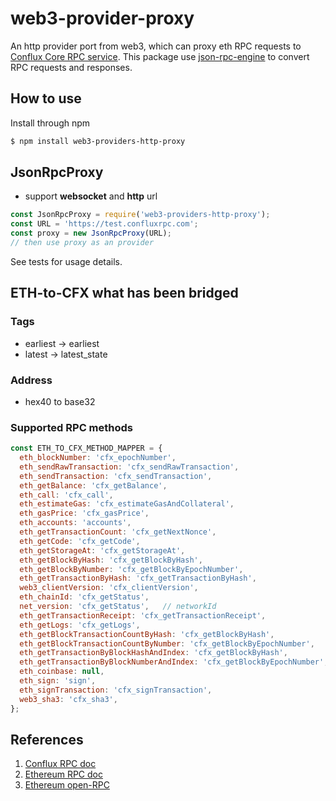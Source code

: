 # web3-provider-proxy

An http provider port from web3, which can proxy eth RPC requests to [Conflux Core RPC service](https://developer.conflux-chain.org/docs/conflux-doc/docs/json_rpc).
This package use [json-rpc-engine](https://www.npmjs.com/package/json-rpc-engine) to convert RPC requests and responses.

## How to use

Install through npm

```sh
$ npm install web3-providers-http-proxy
```

## JsonRpcProxy

* support **websocket** and **http** url

```js
const JsonRpcProxy = require('web3-providers-http-proxy');
const URL = 'https://test.confluxrpc.com';
const proxy = new JsonRpcProxy(URL);
// then use proxy as an provider
```

See tests for usage details.

## ETH-to-CFX what has been bridged

### Tags

* earliest -> earliest
* latest -> latest_state

### Address

* hex40 to base32

### Supported RPC methods

```js
const ETH_TO_CFX_METHOD_MAPPER = {
  eth_blockNumber: 'cfx_epochNumber',
  eth_sendRawTransaction: 'cfx_sendRawTransaction',
  eth_sendTransaction: 'cfx_sendTransaction',
  eth_getBalance: 'cfx_getBalance',
  eth_call: 'cfx_call',
  eth_estimateGas: 'cfx_estimateGasAndCollateral',
  eth_gasPrice: 'cfx_gasPrice',
  eth_accounts: 'accounts',
  eth_getTransactionCount: 'cfx_getNextNonce',
  eth_getCode: 'cfx_getCode',
  eth_getStorageAt: 'cfx_getStorageAt',
  eth_getBlockByHash: 'cfx_getBlockByHash',
  eth_getBlockByNumber: 'cfx_getBlockByEpochNumber',
  eth_getTransactionByHash: 'cfx_getTransactionByHash',
  web3_clientVersion: 'cfx_clientVersion',
  eth_chainId: 'cfx_getStatus',
  net_version: 'cfx_getStatus',   // networkId
  eth_getTransactionReceipt: 'cfx_getTransactionReceipt',
  eth_getLogs: 'cfx_getLogs',
  eth_getBlockTransactionCountByHash: 'cfx_getBlockByHash',
  eth_getBlockTransactionCountByNumber: 'cfx_getBlockByEpochNumber',
  eth_getTransactionByBlockHashAndIndex: 'cfx_getBlockByHash',
  eth_getTransactionByBlockNumberAndIndex: 'cfx_getBlockByEpochNumber',
  eth_coinbase: null,
  eth_sign: 'sign',
  eth_signTransaction: 'cfx_signTransaction',
  web3_sha3: 'cfx_sha3',
};
```

## References

1. [Conflux RPC doc](https://developer.conflux-chain.org/docs/conflux-doc/docs/json_rpc)
2. [Ethereum RPC doc](https://eth.wiki/json-rpc/API)
3. [Ethereum open-RPC](https://playground.open-rpc.org/?schemaUrl=https://raw.githubusercontent.com/ethereum/eth1.0-apis/assembled-spec/openrpc.json&uiSchema%5BappBar%5D%5Bui:splitView%5D=false&uiSchema%5BappBar%5D%5Bui:input%5D=false&uiSchema%5BappBar%5D%5Bui:examplesDropdown%5D=false)
